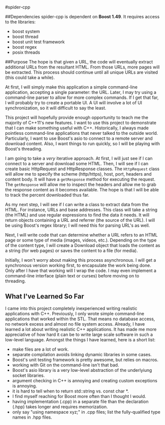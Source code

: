 #spider-cpp

##Dependencies
spider-cpp is dependent on **Boost 1.49**. It requires access to the libraries:
* boost system
* boost thread
* boost unit test framework
* boost regex
* posix threads

##Purpose
The hope is that given a URL, the code will eventually extract additional URLs from the resultant HTML. From those URLs, more pages will be extracted. This process should continue until all unique URLs are visited (this could take a while).

At first, I will simply make this application a simple command-line application, accepting a single parameter: the URL. Later, I may try using a command-line parser to allow for more complex commands. If I get that far, I will probably try to create a portable UI. A UI will involve a lot of UI synchronization, so it will difficult to say the least.

This project will hopefully provide enough opportunity to teach me the majority of C++11's new features. I want to use this project to demonstrate that I can make something useful with C++. Historically, I always made pointless command-line applications that never talked to the outside world. Particularly, I want to use Boost's asio to connect to a remote server and download content. Also, I want things to run quickly, so I will be playing with Boost's threading.

I am going to take a _very_ iterative approach. At first, I will just see if I can connect to a server and download some HTML. Then, I will see if I can create basic HttpRequest and HttpResponse classes. The `HttpRequest` class will allow me to specify the scheme (http/https), host, port, headers and content body. It will have a `getResponse` method for executing the request. The `getResponse` will allow me to inspect the headers and allow me to grab the response content as it becomes available. The hope is that I will be able to track the percent downloaded thus far.

As my next step, I will see if I can write a class to extract data from the HTML. For instance, URLs and base addresses. This class will take a string (the HTML) and use regular expressions to find the data it needs. It will return objects containing a URL and referrer (the source of the URL). I will be using Boost's regex library; I will need this for parsing URL's as well.

Next, I will write code that can determine whether a URL refers to an HTML page or some type of media (images, videos, etc.). Depending on the type of the content type, I will create a Download object that loads the content as a string (for web pages) or saves the content to a file (for media).

Initially, I won't worry about making this process asynchronous. I will get a synchronous version working first, to encapsulate the work being done. Only after I have that working will I wrap the code. I may even implement a command-line interface (plain text or curses) before moving on to threading.

## What I've Learned So Far
I came into this project completely inexperienced writing realistic applications with C++. Previously, I only wrote simple command-line applications that worked within the STL. That means no database access, no network excess and almost no file system access. Already, I have learned a lot about writing realistic C++ applications. It has made me more appreciative of how hard it can be to write large scale software in such a low-level language. Amongst the things I have learned, here is a short list:
* make files are a lot of work.
* separate compilation avoids linking dynamic libraries in some cases.
* Boost's unit testing framework is pretty awesome, but relies on macros.
* working with Git on the command-line isn't that bad.
* Boost's asio library is a very low-level abstraction of the underlyiung socket libraries.
* argument checking in C++ is annoying and creating custom exceptions is annoying.
* it is hard to tell when to return std::string vs. const char *.
* I find myself reaching for Boost more often than I thought I would.
* having implementation (.cpp) in a separate file than the declaration (.hpp) takes longer and requires memorization.
* only say "using namespace xyz;" in .cpp files; list the fully-qualified type names in .hpp files.